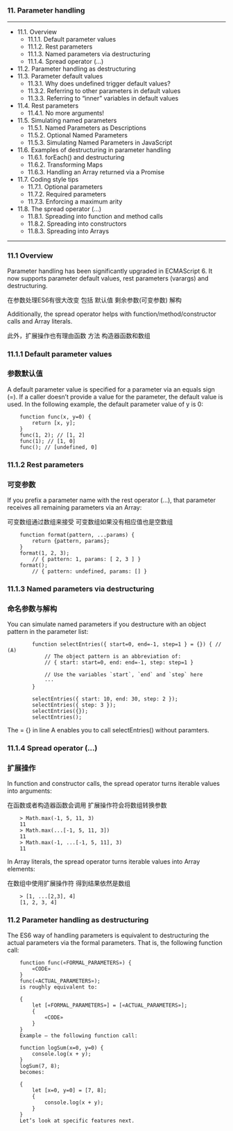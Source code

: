 ### 11. Parameter handling

---
* 11.1. Overview
  * 11.1.1. Default parameter values
  * 11.1.2. Rest parameters
  * 11.1.3. Named parameters via destructuring
  * 11.1.4. Spread operator (...)
* 11.2. Parameter handling as destructuring
* 11.3. Parameter default values
  * 11.3.1. Why does undefined trigger default values?
  * 11.3.2. Referring to other parameters in default values
  * 11.3.3. Referring to “inner” variables in default values
* 11.4. Rest parameters
  * 11.4.1. No more arguments!
* 11.5. Simulating named parameters
  * 11.5.1. Named Parameters as Descriptions
  * 11.5.2. Optional Named Parameters
  * 11.5.3. Simulating Named Parameters in JavaScript
* 11.6. Examples of destructuring in parameter handling
  * 11.6.1. forEach() and destructuring
  * 11.6.2. Transforming Maps
  * 11.6.3. Handling an Array returned via a Promise
* 11.7. Coding style tips
  * 11.7.1. Optional parameters
  * 11.7.2. Required parameters
  * 11.7.3. Enforcing a maximum arity
* 11.8. The spread operator (...)
  * 11.8.1. Spreading into function and method calls
  * 11.8.2. Spreading into constructors
  * 11.8.3. Spreading into Arrays

---

### 11.1 Overview

Parameter handling has been significantly upgraded in ECMAScript 6. It now supports parameter default values, rest parameters (varargs) and destructuring.

在参数处理ES6有很大改变 包括 默认值 剩余参数(可变参数) 解构


Additionally, the spread operator helps with function/method/constructor calls and Array literals.

此外，扩展操作也有理由函数 方法 构造器函数和数组

### 11.1.1 Default parameter values
### 参数默认值

A default parameter value is specified for a parameter via an equals sign (=). If a caller doesn’t provide a value for the parameter, the default value is used. In the following example, the default parameter value of y is 0:

        function func(x, y=0) {
            return [x, y];
        }
        func(1, 2); // [1, 2]
        func(1); // [1, 0]
        func(); // [undefined, 0]


### 11.1.2 Rest parameters
### 可变参数

If you prefix a parameter name with the rest operator (...), that parameter receives all remaining parameters via an Array:

可变数组通过数组来接受 可变数组如果没有相应值也是空数组


        function format(pattern, ...params) {
            return {pattern, params};
        }
        format(1, 2, 3);
            // { pattern: 1, params: [ 2, 3 ] }
        format();
            // { pattern: undefined, params: [] }


### 11.1.3 Named parameters via destructuring
### 命名参数与解构

You can simulate named parameters if you destructure with an object pattern in the parameter list:


            function selectEntries({ start=0, end=-1, step=1 } = {}) { // (A)
                // The object pattern is an abbreviation of:
                // { start: start=0, end: end=-1, step: step=1 }

                // Use the variables `start`, `end` and `step` here
                ···
            }

            selectEntries({ start: 10, end: 30, step: 2 });
            selectEntries({ step: 3 });
            selectEntries({});
            selectEntries();

The = {} in line A enables you to call selectEntries() without paramters.



### 11.1.4 Spread operator (...)
### 扩展操作

In function and constructor calls, the spread operator turns iterable values into arguments:

在函数或者构造器函数会调用 扩展操作符会将数组转换参数

        > Math.max(-1, 5, 11, 3)
        11
        > Math.max(...[-1, 5, 11, 3])
        11
        > Math.max(-1, ...[-1, 5, 11], 3)
        11


In Array literals, the spread operator turns iterable values into Array elements:

在数组中使用扩展操作符 得到结果依然是数组

        > [1, ...[2,3], 4]
        [1, 2, 3, 4]


### 11.2 Parameter handling as destructuring

The ES6 way of handling parameters is equivalent to destructuring the actual parameters via the formal parameters. That is, the following function call:

        function func(«FORMAL_PARAMETERS») {
            «CODE»
        }
        func(«ACTUAL_PARAMETERS»);
        is roughly equivalent to:

        {
            let [«FORMAL_PARAMETERS»] = [«ACTUAL_PARAMETERS»];
            {
                «CODE»
            }
        }
        Example – the following function call:

        function logSum(x=0, y=0) {
            console.log(x + y);
        }
        logSum(7, 8);
        becomes:

        {
            let [x=0, y=0] = [7, 8];
            {
                console.log(x + y);
            }
        }
        Let’s look at specific features next.
